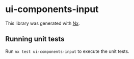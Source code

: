 # ui-components-input

This library was generated with [Nx](https://nx.dev).

## Running unit tests

Run `nx test ui-components-input` to execute the unit tests.
